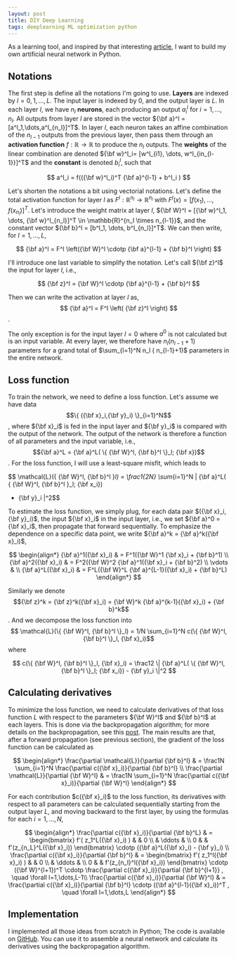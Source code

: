 ```yaml
---
layout: post
title: DIY Deep Learning
tags: deeplearning ML optimization python
---
```


As a learning tool, and inspired by that interesting
[article](https://arxiv.org/abs/1801.05894), I want to build my own artificial
neural network in Python.

## Notations

The first step is define all the notations I'm going to use.
**Layers** are indexed by $l=0,1,\dots,L$. 
The input layer is indexed by $0$, and the output layer is $L$. In each layer $l$,
we have $n_l$ **neurons**, each producing an output $a^l_i$ for $i=1,\dots,n_l$.
All outputs from layer $l$ are stored in the vector ${\bf a}^l =
[a^l_1,\dots,a^l_{n_l}]^T$.
In layer $l$, each neuron takes an affine combination of the $n_{l-1}$ outputs
from the previous layer, then pass them through an **activation function** 
$f: \mathbb{R} \rightarrow \mathbb{R}$ 
to produce the $n_l$ outputs. The **weights** of the linear
combination are denoted ${\bf w}^l_i= [w^l_{i1}, \dots, w^l_{in_{l-1}}]^T$ 
and the **constant** is denoted $b^l_i$, such
that

$$ a^l_i = f(({\bf w}^l_i)^T {\bf a}^{l-1} + b^l_i ) $$

Let's shorten the notations a bit using vectorial notations. Let's define the total
activation function for layer $l$ as $F^l: \mathbb{R}^{n_l} \rightarrow
\mathbb{R}^{n_l}$ with $F^l(x) = [f(x_1), \dots, f(x_{n_l})]^T$. Let's
introduce the weight matrix at layer $l$, ${\bf W}^l = [{\bf w}^l_1, \dots, {\bf
w}^l_{n_l}]^T \in \mathbb{R}^{n_l \times n_{l-1}}$, 
and the constant vector ${\bf b}^l = [b^l_1, \dots, b^l_{n_l}]^T$.
We can then write, for $l=1,\dots,L$,

$$ {\bf a}^l = F^l \left({\bf W}^l \cdotp {\bf a}^{l-1} + {\bf b}^l \right) $$

I'll introduce one last variable to simplify the notation. Let's call ${\bf
z}^l$ the input for layer $l$, i.e.,

$$ {\bf z}^l = {\bf W}^l \cdotp {\bf a}^{l-1} + {\bf b}^l $$

Then we can write the activation at layer $l$ as,
$$ {\bf a}^l = F^l \left( {\bf z}^l \right) $$.

The only exception is for the input layer $l=0$ where $a^0$ is not calculated
but is an input variable.
At every layer, we therefore have $n_l (n_{l-1} + 1)$ parameters for a
grand total of $\sum_{l=1}^N n_l ( n_{l-1}+1)$ parameters in the entire network.

## Loss function

To train the network, we need to define a loss function. Let's assume we have
data $$\{ ({\bf x}_i,{\bf y}_i) \}_{i=1}^N$$, where ${\bf x}_i$ is fed in the input
layer and ${\bf y}_i$ is compared with the output of the network. The output of
the network is therefore a function of all parameters and the input variable,
i.e., $${\bf a}^L = {\bf a}^L( \{ {\bf W}^l, {\bf b}^l \}_l; {\bf x})$$.
For the loss function, I will use a least-square misfit, which leads to 

$$ \mathcal{L}(\{ {\bf W}^l, {\bf b}^l \}_l) = 
\frac1{2N} \sum_{i=1}^N 
\| {\bf a}^L( \{ {\bf W}^l, {\bf b}^l \}_l; {\bf x_i}) 
- {\bf y}_i 
\|^2$$

To estimate the loss function, we simply plug, for each data pair $({\bf x}_i,
{\bf y}_i)$, the input ${\bf x}_i$ in the input layer, i.e., we set ${\bf a}^0 =
{\bf x}_i$, then propagate that forward sequentially. To emphasize the
dependence on a specific data point, we write ${\bf a}^k = {\bf a}^k({\bf
x}_i)$,

$$ \begin{align*}
{\bf a}^1({\bf x}_i) & = F^1({\bf W}^1 {\bf x}_i + {\bf b}^1) \\
{\bf a}^2({\bf x}_i) & = F^2({\bf W}^2 {\bf a}^1({\bf x}_i + {\bf b}^2) \\
\vdots & \\
{\bf a}^L({\bf x}_i) & = F^L({\bf W}^L {\bf a}^{L-1}({\bf x}_i) + {\bf b}^L) 
\end{align*} $$

Similarly we denote $${\bf z}^k = {\bf z}^k({\bf x}_i) = 
{\bf W}^k {\bf a}^{k-1}({\bf x}_i) + {\bf b}^k$$.
And we decompose the loss function into 
$$ \mathcal{L}(\{ {\bf W}^l, {\bf b}^l \}_l) = 
1/N \sum_{i=1}^N c(\{ {\bf W}^l, {\bf b}^l \}_l, {\bf x}_i)$$ where

$$ c(\{ {\bf W}^l, {\bf b}^l \}_l, {\bf x}_i) = 
\frac12 \| {\bf a}^L( \{ {\bf W}^l, {\bf b}^l \}_l; {\bf x_i}) - {\bf y}_i \|^2 $$


## Calculating derivatives

To minimize the loss function, we need to calculate derivatives of that loss
function $L$ with respect to the parameters ${\bf W}^l$ and ${\bf b}^l$ at each
layers. This is done via the backpropagation algorithm; for more details on the
backpropagation, see this <a href="/2018/11/13/backprop">post</a>.
The main results are that, after a forward propagation (see previous section),
the gradient of the loss function can be calculated as

$$ \begin{align*}
\frac{\partial \mathcal{L}}{\partial {\bf b}^l} & = \frac1N \sum_{i=1}^N 
\frac{\partial c({\bf x}_i)}{\partial {\bf b}^l} \\
\frac{\partial \mathcal{L}}{\partial {\bf W}^l} & = \frac1N \sum_{i=1}^N 
\frac{\partial c({\bf x}_i)}{\partial {\bf W}^l} 
\end{align*} $$

For each contribution $c({\bf x}_i)$ to the loss function, its derivatives 
with respect to all parameters can be
calculated sequentially starting from the output layer $L$, and moving backward
to the first layer, by using the formulas for each $i=1,\dots,N$,

$$ \begin{align*}
\frac{\partial c({\bf x}_i)}{\partial {\bf b}^L} & = 
\begin{bmatrix} f'( z_1^L({\bf x}_i) )  & & 0 \\   &   \ddots & \\  0    &  &   f'(z_{n_L}^L({\bf x}_i))
\end{bmatrix} \cdotp ({\bf a}^L({\bf x}_i) - {\bf y}_i) \\
\frac{\partial c({\bf x}_i)}{\partial {\bf b}^l} & = \begin{bmatrix}
f'( z_1^l({\bf x}_i) )  & & 0 \\   &   \ddots & \\  0    &  &   f'(z_{n_l}^l({\bf x}_i))
\end{bmatrix} \cdotp ({\bf W}^{l+1})^T \cdotp \frac{\partial c({\bf x}_i)}{\partial {\bf
b}^{l+1}} , \quad \forall l=1,\dots,L-1\\
 \frac{\partial c({\bf x}_i)}{\partial {\bf W}^l} & =
\frac{\partial c({\bf x}_i)}{\partial {\bf b}^l} \cdotp ({\bf a}^{l-1}({\bf x}_i))^T , 
\quad \forall l=1,\dots,L
\end{align*} $$


## Implementation


I implemented all those ideas from scratch in Python;
The code is available on [GitHub](https://github.com/bcrestel/DIYDeepLearning).
You can use it to assemble a neural network and calculate its derivatives using
the backpropagation algorithm.
